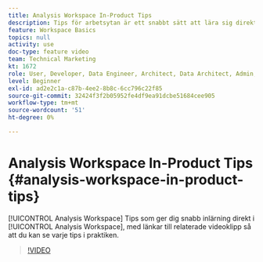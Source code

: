 ```yaml
---
title: Analysis Workspace In-Product Tips
description: Tips för arbetsytan är ett snabbt sätt att lära sig direkt i Analysis Workspace, med länkar till relaterade videoklipp så att du kan se varje tips i aktion.
feature: Workspace Basics
topics: null
activity: use
doc-type: feature video
team: Technical Marketing
kt: 1672
role: User, Developer, Data Engineer, Architect, Data Architect, Admin, Leader
level: Beginner
exl-id: ad2e2c1a-c87b-4ee2-8b8c-6cc796c22f85
source-git-commit: 32424f3f2b05952fe4df9ea91dcbe51684cee905
workflow-type: tm+mt
source-wordcount: '51'
ht-degree: 0%

---
```


# Analysis Workspace In-Product Tips {#analysis-workspace-in-product-tips}

[!UICONTROL Analysis Workspace] Tips som ger dig snabb inlärning direkt i [!UICONTROL Analysis Workspace], med länkar till relaterade videoklipp så att du kan se varje tips i praktiken.

>[!VIDEO](https://video.tv.adobe.com/v/23135/?quality=12)
